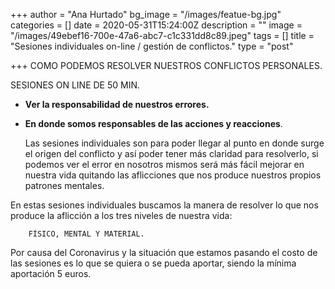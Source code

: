 +++
author = "Ana Hurtado"
bg_image = "/images/featue-bg.jpg"
categories = []
date = 2020-05-31T15:24:00Z
description = ""
image = "/images/49ebef16-700e-47a6-abc7-c1c331dd8c89.jpeg"
tags = []
title = "Sesiones individuales on-line / gestión de conflictos."
type = "post"

+++
COMO PODEMOS RESOLVER NUESTROS CONFLICTOS PERSONALES.

SESIONES ON LINE DE 50 MIN.

* **Ver la responsabilidad de nuestros errores.**
* **En donde somos responsables de las acciones y reacciones**.

  Las sesiones individuales son para poder llegar al punto en donde surge el origen del conflicto y así poder tener más claridad para resolverlo, si podemos ver el error en nosotros mismos será más fácil mejorar en nuestra vida quitando las aflicciones que nos produce nuestros propios patrones mentales.

En estas sesiones individuales buscamos la manera de resolver lo que nos produce la aflicción a los tres niveles de nuestra vida:

        FÍSICO, MENTAL Y MATERIAL.

Por causa del Coronavirus y la situación que estamos pasando el costo de las sesiones es lo que se quiera o se pueda aportar, siendo la mínima aportación 5 euros.